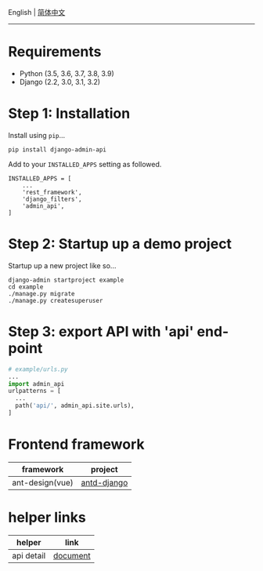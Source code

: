 English | [简体中文](./README.zh-CN.md)

----

# Requirements

* Python (3.5, 3.6, 3.7, 3.8, 3.9)
* Django (2.2, 3.0, 3.1, 3.2)

# Step 1: Installation

Install using `pip`...

    pip install django-admin-api

Add  to your `INSTALLED_APPS` setting as followed.

    INSTALLED_APPS = [
        ...
        'rest_framework',
        'django_filters',
        'admin_api',
    ]

# Step 2: Startup up a demo project

Startup up a new project like so...

    django-admin startproject example
    cd example
    ./manage.py migrate
    ./manage.py createsuperuser

# Step 3: export API with 'api' end-point

```python
# example/urls.py
...
import admin_api
urlpatterns = [
  ...
  path('api/', admin_api.site.urls),
]
```

# Frontend framework

framework | project
---|---
ant-design(vue) | [antd-django](https://github.com/django-extend/antd-django.git)

# helper links

helper | link
---|---
api detail | [document](api.md)

